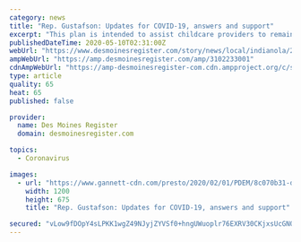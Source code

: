 ```yaml
---
category: news
title: "Rep. Gustafson: Updates for COVID-19, answers and support"
excerpt: "This plan is intended to assist childcare providers to remain open or to reopen, and support members of the essential workforce with children. You can find the plan at:  Education: The Iowa Department of Education announced that the state has received over $71."
publishedDateTime: 2020-05-10T02:31:00Z
webUrl: "https://www.desmoinesregister.com/story/news/local/indianola/2020/05/10/rep-gustafson-updates-covid-19-answers-iowa/3102233001/"
ampWebUrl: "https://amp.desmoinesregister.com/amp/3102233001"
cdnAmpWebUrl: "https://amp-desmoinesregister-com.cdn.ampproject.org/c/s/amp.desmoinesregister.com/amp/3102233001"
type: article
quality: 65
heat: 65
published: false

provider:
  name: Des Moines Register
  domain: desmoinesregister.com

topics:
  - Coronavirus

images:
  - url: "https://www.gannett-cdn.com/presto/2020/02/01/PDEM/8c070b31-d0e3-4300-96fc-d0e3a11c235e-Rep._Stan_Gustafson.jpg?auto=webp&crop=533,300,x0,y205&format=pjpg&width=1200"
    width: 1200
    height: 675
    title: "Rep. Gustafson: Updates for COVID-19, answers and support"

secured: "vLow9fDOpY4sLPKK1wgZ49NJyjZYVSf0+hngUWuoplr76EXRV30CKjxsUcGNOMQlhoI/MKiwVQDdR5Vp8UPiF9hxUb9DIrjGyH9QtbUqbBeUHANoguzVJ3OwmGBM3ClLvjeV2b9rMt0Ua7hXJFxz0p45NbEvE3CACp9+CsvAXHGTBwXQC2XldeBEWVP9VR5u6JqNFCwA/+p0GexW9QWw/EAYcJS0Ddz49fehLDo9/Z6ba9KHPm2YMOj50WWbJV3eMIUO1cxMJCqPm01oPJkfaNbJ0x9PO+e+2kT2clfc0enjLUoQ7jTovwZDiz5EoI/U;PH6FmIxF8KKW5Em+JE9Huw=="
---
```


